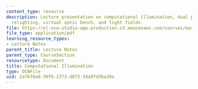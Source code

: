 ```yaml
---
content_type: resource
description: Lecture presentation on computational illumination, dual photography,
  relighting, virtual optic bench, and light fields.
file: https://ol-ocw-studio-app-production.s3.amazonaws.com/courses/mas-531-computational-camera-and-photography-fall-2009/2a76f8a630f62373d87234a9fd3ba38a_MITMAS_531F09_lec04.pdf
file_type: application/pdf
learning_resource_types:
- Lecture Notes
parent_title: Lecture Notes
parent_type: CourseSection
resourcetype: Document
title: Computational Illumination
type: OCWFile
uid: 2a76f8a6-30f6-2373-d872-34a9fd3ba38a
---
```

